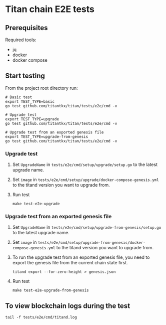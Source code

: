# Titan chain E2E tests

## Prerequisites

Required tools:

- jq
- docker
- docker compose

## Start testing

From the project root directory run:

```shell
# Basic test
export TEST_TYPE=basic
go test github.com/titantkx/titan/tests/e2e/cmd -v

# Upgrade test
export TEST_TYPE=upgrade
go test github.com/titantkx/titan/tests/e2e/cmd -v

# Upgrade test from an exported genesis file
export TEST_TYPE=upgrade-from-genesis
go test github.com/titantkx/titan/tests/e2e/cmd -v
```

### Upgrade test

1. Set `UpgradeName` in `tests/e2e/cmd/setup/upgrade/setup.go` to the latest upgrade name.

2. Set `image` in `tests/e2e/cmd/setup/upgrade/docker-compose-genesis.yml` to the titand version you want to upgrade from.

3. Run test

    ```shell
    make test-e2e-upgrade
    ```

### Upgrade test from an exported genesis file

1. Set `UpgradeName` in `tests/e2e/cmd/setup/upgrade-from-genesis/setup.go` to the latest upgrade name.

2. Set `image` in `tests/e2e/cmd/setup/upgrade-from-genesis/docker-compose-genesis.yml` to the titand version you want to upgrade from.

3. To run the upgrade test from an exported genesis file, you need to export the genesis file from the current chain state first.

    ```shell
    titand export --for-zero-height > genesis.json
    ```

4. Run test

    ```shell
    make test-e2e-upgrade-from-genesis
    ```

## To view blockchain logs during the test

```shell
tail -f tests/e2e/cmd/titand.log
```
